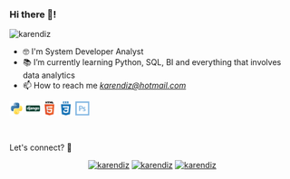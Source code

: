 ### Hi there 👋!
<p align="left"> <img src="https://komarev.com/ghpvc/?username=karendiz" alt="karendiz" /> </p>

- 🤓 I'm System Developer Analyst
- 📚 I’m currently learning Python, SQL, BI and everything that involves data analytics
- 📫 How to reach me *karendiz@hotmail.com*
<p align="left">
<img src="https://raw.githubusercontent.com/devicons/devicon/master/icons/python/python-original.svg" alt="python" width="25" height="25"/>  
<img src="https://raw.githubusercontent.com/devicons/devicon/master/icons/django/django-original.svg" alt="django" width="25" height="25"/>
<img src="https://raw.githubusercontent.com/devicons/devicon/master/icons/html5/html5-original-wordmark.svg" alt="html5"  width="25" height="25"/>
<img src="https://raw.githubusercontent.com/devicons/devicon/master/icons/css3/css3-plain-wordmark.svg" alt="css3"  width="25" height="25"/>
<img src="https://raw.githubusercontent.com/devicons/devicon/master/icons/photoshop/photoshop-line.svg" alt="photoshop"  width="25" height="25"/>
</p>
<br>

Let's connect? 🙋
<p align="center">
<a href="https://www.linkedin.com/in/karendiz" target="blank"><img src="https://cdn.jsdelivr.net/npm/simple-icons@3.0.1/icons/linkedin.svg" alt="karendiz" height="18" width="18"/></a>
<a href="https://fb.com/karen.diz" target="blank"><img src="https://cdn.jsdelivr.net/npm/simple-icons@3.0.1/icons/facebook.svg" alt="karendiz" height="18" width="18" /></a>
<a href="https://instagram.com/karendiz" target="blank"><img src="https://cdn.jsdelivr.net/npm/simple-icons@3.0.1/icons/instagram.svg" alt="karendiz" height="18" width="18"</a>
</p>
